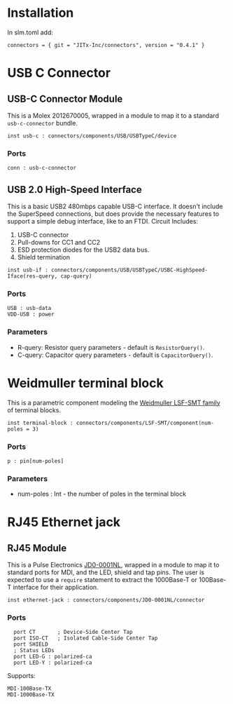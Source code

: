 # Installation

In slm.toml add:
```
connectors = { git = "JITx-Inc/connectors", version = "0.4.1" }
```

# USB C Connector
## USB-C Connector Module
This is a Molex 2012670005, wrapped in a module to map it to a standard `usb-c-connector` bundle.
```
inst usb-c : connectors/components/USB/USBTypeC/device
```
### Ports
```
conn : usb-c-connector
```
## USB 2.0 High-Speed Interface
This is a basic USB2 480mbps capable USB-C interface. It doesn't include the SuperSpeed connections, but does provide the necessary features to support a simple debug interface, like to an FTDI.
Circuit Includes:
1.  USB-C connector
2.  Pull-downs for CC1 and CC2
3.  ESD protection diodes for the USB2 data bus.
4.  Shield termination
```
inst usb-if : connectors/components/USB/USBTypeC/USBC-HighSpeed-Iface(res-query, cap-query)
```
### Ports
```
USB : usb-data
VDD-USB : power
```
### Parameters
- R-query: Resistor query parameters - default is `ResistorQuery()`.
- C-query:  Capacitor query parameters - default is `CapacitorQuery()`.

# Weidmuller terminal block
This is a parametric component modeling the [Weidmuller LSF-SMT family](https://catalog.weidmueller.com/procat/Group.jsp;jsessionid=2D3E17129178EB5048158C0C39D6D6A1?groupId=(%22group21472460020482%22)&page=Group) of terminal blocks. 
```
inst terminal-block : connectors/components/LSF-SMT/component(num-poles = 3)
```
### Ports
```
p : pin[num-poles]
```
### Parameters
- num-poles : Int - the number of poles in the terminal block

# RJ45 Ethernet jack
## RJ45 Module
This is a Pulse Electronics [JD0-0001NL](https://productfinder.pulseelectronics.com/api/open/part-attachments/datasheet/JD0-0001NL), wrapped in a module to map it to standard ports for MDI, and the LED, shield and tap pins. The user is expected to use a `require` statement to extract the 1000Base-T or 100Base-T interface for their application.
```
inst ethernet-jack : connectors/components/JD0-0001NL/connector
```
### Ports
```
  port CT       ; Device-Side Center Tap
  port ISO-CT   ; Isolated Cable-Side Center Tap
  port SHIELD
  ; Status LEDs
  port LED-G : polarized-ca
  port LED-Y : polarized-ca
```
Supports:
```
MDI-100Base-TX
MDI-1000Base-TX
```
